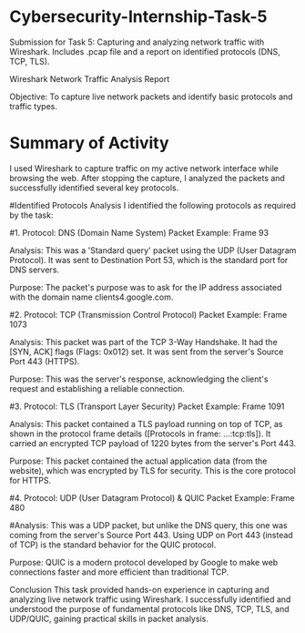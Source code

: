 # Cybersecurity-Internship-Task-5
Submission for Task 5: Capturing and analyzing network traffic with Wireshark. Includes .pcap file and a report on identified protocols (DNS, TCP, TLS).

Wireshark Network Traffic Analysis Report
 
Objective: To capture live network packets and identify basic protocols and traffic types. 

# Summary of Activity
I used Wireshark to capture traffic on my active network interface while browsing the web. After stopping the capture, I analyzed the packets and successfully identified several key protocols. 



#Identified Protocols Analysis
I identified the following protocols as required by the task:

#1. Protocol: DNS (Domain Name System)
Packet Example: Frame 93

Analysis: This was a 'Standard query' packet using the UDP (User Datagram Protocol). It was sent to Destination Port 53, which is the standard port for DNS servers.

Purpose: The packet's purpose was to ask for the IP address associated with the domain name clients4.google.com.

#2. Protocol: TCP (Transmission Control Protocol)
Packet Example: Frame 1073

Analysis: This packet was part of the TCP 3-Way Handshake. It had the [SYN, ACK] flags (Flags: 0x012) set. It was sent from the server's Source Port 443 (HTTPS).

Purpose: This was the server's response, acknowledging the client's request and establishing a reliable connection.

#3. Protocol: TLS (Transport Layer Security)
Packet Example: Frame 1091

Analysis: This packet contained a TLS payload running on top of TCP, as shown in the protocol frame details ([Protocols in frame: ...:tcp:tls]). It carried an encrypted TCP payload of 1220 bytes from the server's Port 443.

Purpose: This packet contained the actual application data (from the website), which was encrypted by TLS for security. This is the core protocol for HTTPS.

#4. Protocol: UDP (User Datagram Protocol) & QUIC
Packet Example: Frame 480

#Analysis: This was a UDP packet, but unlike the DNS query, this one was coming from the server's Source Port 443. Using UDP on Port 443 (instead of TCP) is the standard behavior for the QUIC protocol.

Purpose: QUIC is a modern protocol developed by Google to make web connections faster and more efficient than traditional TCP.

Conclusion
This task provided hands-on experience in capturing and analyzing live network traffic using Wireshark. I successfully identified and understood the purpose of fundamental protocols like DNS, TCP, TLS, and UDP/QUIC, gaining practical skills in packet analysis.
